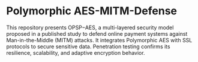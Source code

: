 # Polymorphic AES-MITM-Defense
This repository presents OPSP−AES, a multi-layered security model proposed in a published study to defend online payment systems against Man-in-the-Middle (MITM) attacks. It integrates Polymorphic AES with SSL protocols to secure sensitive data. Penetration testing confirms its resilience, scalability, and adaptive encryption behavior.
